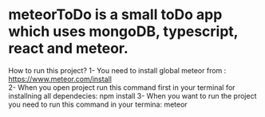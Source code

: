 # meteorToDo is a small toDo app which uses mongoDB, typescript, react and meteor. 

How to run this project?
1- You need to install global meteor from : https://www.meteor.com/install   
2- When you open project run this command first in your terminal for installning all dependecies: npm install 
3- When you want to run the project you need to run this command in your termina: meteor
